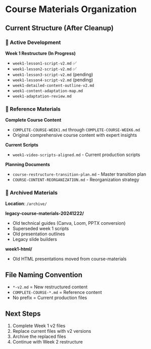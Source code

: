 # Course Materials Organization

## Current Structure (After Cleanup)

### 📁 Active Development
**Week 1 Restructure (In Progress)**
- `week1-lesson1-script-v2.md` ✅
- `week1-lesson2-script-v2.md` ✅
- `week1-lesson3-script-v2.md` (pending)
- `week1-lesson4-script-v2.md` (pending)
- `week1-detailed-content-outline-v2.md`
- `week1-content-adaptation-map.md`
- `week1-adaptation-review.md`

### 📁 Reference Materials
**Complete Course Content**
- `COMPLETE-COURSE-WEEK1.md` through `COMPLETE-COURSE-WEEK6.md`
- Original comprehensive course content with expert insights

**Current Scripts**
- `week1-video-scripts-aligned.md` - Current production scripts

**Planning Documents**
- `course-restructure-transition-plan.md` - Master transition plan
- `COURSE-CONTENT-REORGANIZATION.md` - Reorganization strategy

### 📁 Archived Materials
**Location**: `/archive/`

**legacy-course-materials-20241222/**
- Old technical guides (Canva, Loom, PPTX conversion)
- Superseded week 1 scripts
- Old presentation outlines
- Legacy slide builders

**week1-html/**
- Old HTML presentations moved from course-materials

## File Naming Convention
- `*-v2.md` = New restructured content
- `COMPLETE-COURSE-*.md` = Reference content
- No prefix = Current production files

## Next Steps
1. Complete Week 1 v2 files
2. Replace current files with v2 versions
3. Archive the replaced files
4. Continue with Week 2 restructure